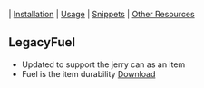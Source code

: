 | [Installation](index) | [Usage](usage) | [Snippets](snippets) | [Other Resources](resources)

## LegacyFuel
* Updated to support the jerry can as an item
* Fuel is the item durability
[Download](https://github.com/thelindat/LegacyFuel)
